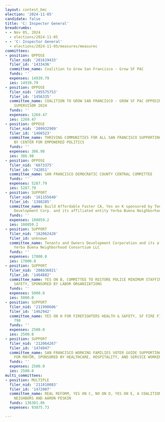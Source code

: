 ```yaml
---
layout: contest_bmc
election: '2024-11-05'
candidate: false
title: 'C: Inspector General'
breadcrumbs:
- - Nov 05, 2024
  - elections/2024-11-05
- - 'C: Inspector General'
  - elections/2024-11-05/measures/measurec
committees:
- position: OPPOSE
  filer_nid: '201619433'
  filer_id: '1433436'
  committee_name: Coalition to Grow San Francisco - Grow SF PAC
  funds: ''
  expenses: 14939.79
  ies: 14939.79
- position: OPPOSE
  filer_nid: '205575753'
  filer_id: '1456335'
  committee_name: COALITION TO GROW SAN FRANCISCO - GROW SF PAC OPPOSING PRESTON FOR
    SUPERVISOR 2024
  funds: ''
  expenses: 1269.47
  ies: 1269.47
- position: OPPOSE
  filer_nid: '209932989'
  filer_id: '1466523'
  committee_name: THRIVING COMMUNITIES FOR ALL SAN FRANCISCO SUPPORTING PROP E, SPONSORED
    BY CENTER FOR EMPOWERED POLITICS
  funds: ''
  expenses: 386.98
  ies: 386.98
- position: OPPOSE
  filer_nid: '6673375'
  filer_id: '742051'
  committee_name: SAN FRANCISCO DEMOCRATIC COUNTY CENTRAL COMMITTEE
  funds: ''
  expenses: 5287.79
  ies: 5287.79
- position: SUPPORT
  filer_nid: '161155640'
  filer_id: '1388285'
  committee_name: Build Affordable Faster CA, Yes on K sponsored by Tenants and Owners
    Development Corp. and its affiliated entity Yerba Buena Neighborhood Consortium
  funds: ''
  expenses: 108059.2
  ies: 108059.2
- position: SUPPORT
  filer_nid: '162062420'
  filer_id: unknown
  committee_name: Tenants and Owners Development Corporation and its affiliated entity
    Yerba Buena Neighborhood Consortium LLC
  funds: ''
  expenses: 17000.0
  ies: 17000.0
- position: SUPPORT
  filer_nid: '208836021'
  filer_id: '1464882'
  committee_name: YES ON B, COMMITTEE TO RESTORE POLICE MINIMUM STAFFING AND PUBLIC
    SAFETY, SPONSORED BY LABOR ORGANIZATIONS
  funds: ''
  expenses: 5000.0
  ies: 5000.0
- position: SUPPORT
  filer_nid: '211998686'
  filer_id: '1462942'
  committee_name: YES ON H FOR FIREFIGHTERS HEALTH & SAFETY, SF FIRE FIGHTERS LOCAL
    798
  funds: ''
  expenses: 2500.0
  ies: 2500.0
- position: SUPPORT
  filer_nid: '212064267'
  filer_id: '1474947'
  committee_name: SAN FRANCISCO WORKING FAMILIES VOTER GUIDE SUPPORTING AARON PESKIN
    FOR MAYOR, SPONSORED BY HEALTHCARE, HOSPITALITY, AND SERVICE WORKERS UNIONS
  funds: ''
  expenses: 2500.0
  ies: 2500.0
multi_committees:
- position: MULTIPLE
  filer_nid: '211810083'
  filer_id: '1472007'
  committee_name: REAL REFORM, YES ON C, NO ON D, YES ON E, A COALITION OF SMALL BUSINESSES,
    NEIGHBORS AND AARON PESKIN
  funds: 136381.86
  expenses: 93875.73

---
```


